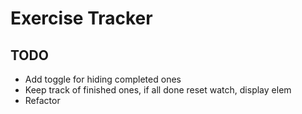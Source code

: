 # Exercise Tracker

## TODO

- Add toggle for hiding completed ones
- Keep track of finished ones, if all done reset watch, display elem
- Refactor
